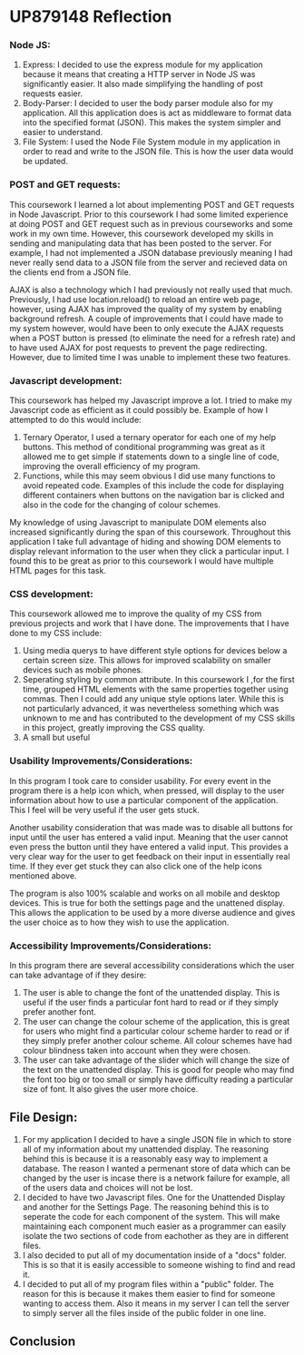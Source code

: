 # UP879148 Reflection 

### Node JS:

1. Express: I decided to use the express module for my application because it means that creating a HTTP server in Node JS was significantly easier. It also made simplifying the handling of post requests easier.
2. Body-Parser: I decided to user the body parser module also for my application. All this application does is act as middleware to format data into the specified format (JSON). This makes the system simpler and easier to understand.
3. File System: I used the Node File System module in my application in order to read and write to the JSON file. This is how the user data would be updated.

### POST and GET requests:

This coursework I learned a lot about implementing POST and GET requests in Node Javascript. Prior to this coursework I had some limited experience at doing POST and GET request such as in previous courseworks and some work in my own time. However, this coursework developed my skills in sending and manipulating data that has been posted to the server. For example, I had not implemented a JSON database previously meaning I had never really send data to a JSON file from the server and recieved data on the clients end from a JSON file.

AJAX is also a technology which I had previously not really used that much. Previously, I had use location.reload() to reload an entire web page, however, using AJAX has improved the quality of my system by enabling background refresh. A couple of improvements that I could have made to my system however, would have been to only execute the AJAX requests when a POST button is pressed (to eliminate the need for a refresh rate) and to have used AJAX for post requests to prevent the page redirecting. However, due to limited time I was unable to implement these two features.

### Javascript development:

This coursework has helped my Javascript improve a lot. I tried to make my Javascript code as efficient as it could possibly be. Example of how I attempted to do this would include:
1. Ternary Operator, I used a ternary operator for each one of my help buttons. This method of conditional programming was great as it allowed me to get simple if statements down to a single line of code, improving the overall efficiency of my program.
2. Functions, while this may seem obvious I did use many functions to avoid repeated code. Examples of this include the code for displaying different containers when buttons on the navigation bar is clicked and also in the code for the changing of colour schemes.

My knowledge of using Javascript to manipulate DOM elements also increased significantly during the span of this coursework. Throughout this application I take full advantage of hiding and showing DOM elements to display relevant information to the user when they click a particular input. I found this to be great as prior to this coursework I would have multiple HTML pages for this task. 

### CSS development:

This coursework allowed me to improve the quality of my CSS from previous projects and work that I have done. The improvements that I have done to my CSS include:
1. Using media querys to have different style options for devices below a certain screen size. This allows for improved scalability on smaller devices such as mobile phones.
2. Seperating styling by common attribute. In this coursework I ,for the first time, grouped HTML elements with the same properties together using commas. Then I could add any unique style options later. While this is not particularly advanced, it was nevertheless something which was unknown to me and has contributed to the development of my CSS skills in this project, greatly improving the CSS quality.
3. A small but useful 

### Usability Improvements/Considerations:

In this program I took care to consider usability. For every event in the program there is a help icon which, when pressed, will display to the user information about how to use a particular component of the application. This I feel will be very useful if the user gets stuck.

Another usability consideration that was made was to disable all buttons for input until the user has entered a valid input. Meaning that the user cannot even press the button until they have entered a valid input. This provides a very clear way for the user to get feedback on their input in essentially real time. If they ever get stuck they can also click one of the help icons mentioned above.

The program is also 100% scalable and works on all mobile and desktop devices. This is true for both the settings page and the unattened display. This allows the application to be used by a more diverse audience and gives the user choice as to how they wish to use the application.

### Accessibility Improvements/Considerations:

In this program there are several accessibility considerations which the user can take advantage of if they desire:
1. The user is able to change the font of the unattended display. This is useful if the user finds a particular font hard to read or if they simply prefer another font.
2. The user can change the colour scheme of the application, this is great for users who might find a particular colour scheme harder to read or if they simply prefer another colour scheme. All colour schemes have had colour blindness taken into account when they were chosen.
3. The user can take advantage of the slider which will change the size of the text on the unattended display. This is good for people who may find the font too big or too small or simply have difficulty reading a particular size of font. It also gives the user more choice.

## File Design:

1. For my application I decided to have a single JSON file in which to store all of my information about my unattended display. The reasoning behind this is because it is a reasonably easy way to implement a database. The reason I wanted a permenant store of data which can be changed by the user is incase there is a network failure for example, all of the users data and choices will not be lost.
2. I decided to have two Javascript files. One for the Unattended Display and another for the Settings Page. The reasoning behind this is to seperate the code for each component of the system. This will make maintaining each component much easier as a programmer can easily isolate the two sections of code from eachother as they are in different files.
3. I also decided to put all of my documentation inside of a "docs" folder. This is so that it is easily accessible to someone wishing to find and read it.
4. I decided to put all of my program files within a "public" folder. The reason for this is because it makes them easier to find for someone wanting to access them. Also it means in my server I can tell the server to simply server all the files inside of the public folder in one line.

## Conclusion
